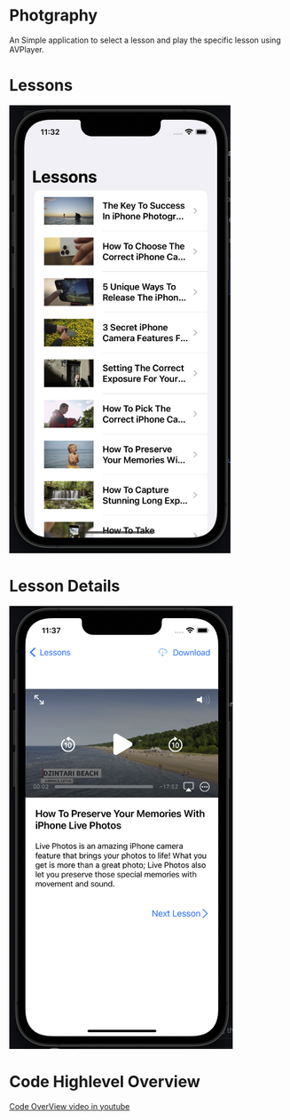 # Photgraphy
An Simple application to select a lesson and play the specific lesson using AVPlayer.
# Lessons
![alt text](https://github.com/Subroto-debnath/Photgraphy/blob/main/ss1.png)
# Lesson Details
![alt text](https://github.com/Subroto-debnath/Photgraphy/blob/main/ss2.png)
# Code Highlevel Overview
[Code OverView video in youtube](https://youtu.be/XPmvCg-FUT0)

